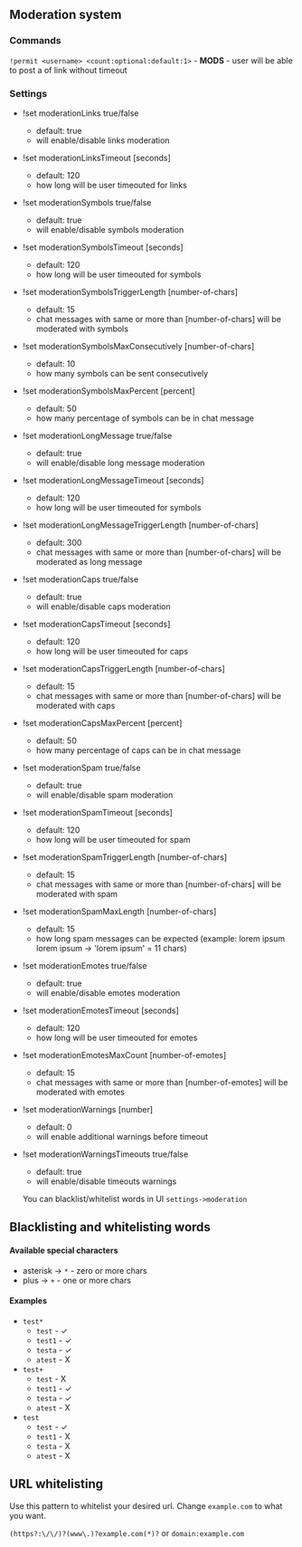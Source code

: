 ## Moderation system
### Commands
`!permit <username> <count:optional:default:1>` - **MODS** - user will be able to post a <count> of link without timeout

### Settings
- !set moderationLinks true/false
    - default: true
    - will enable/disable links moderation
- !set moderationLinksTimeout [seconds]
    - default: 120
    - how long will be user timeouted for links
- !set moderationSymbols true/false
    - default: true
    - will enable/disable symbols moderation
- !set moderationSymbolsTimeout [seconds]
    - default: 120
    - how long will be user timeouted for symbols
- !set moderationSymbolsTriggerLength [number-of-chars]
    - default: 15
    - chat messages with same or more than [number-of-chars] will be moderated with symbols
- !set moderationSymbolsMaxConsecutively [number-of-chars]
    - default: 10
    - how many symbols can be sent consecutively
- !set moderationSymbolsMaxPercent [percent]
    - default: 50
    - how many percentage of symbols can be in chat message
- !set moderationLongMessage true/false
    - default: true
    - will enable/disable long message moderation
- !set moderationLongMessageTimeout [seconds]
    - default: 120
    - how long will be user timeouted for symbols
- !set moderationLongMessageTriggerLength [number-of-chars]
    - default: 300
    - chat messages with same or more than [number-of-chars] will be moderated as long message
- !set moderationCaps true/false
    - default: true
    - will enable/disable caps moderation
- !set moderationCapsTimeout [seconds]
    - default: 120
    - how long will be user timeouted for caps
- !set moderationCapsTriggerLength [number-of-chars]
    - default: 15
    - chat messages with same or more than [number-of-chars] will be moderated with caps
- !set moderationCapsMaxPercent [percent]
    - default: 50
    - how many percentage of caps can be in chat message
- !set moderationSpam true/false
    - default: true
    - will enable/disable spam moderation
- !set moderationSpamTimeout [seconds]
    - default: 120
    - how long will be user timeouted for spam
- !set moderationSpamTriggerLength [number-of-chars]
    - default: 15
    - chat messages with same or more than [number-of-chars] will be moderated with spam
- !set moderationSpamMaxLength [number-of-chars]
    - default: 15
    - how long spam messages can be expected (example: lorem ipsum lorem ipsum -> 'lorem ipsum' = 11 chars)
- !set moderationEmotes true/false
    - default: true
    - will enable/disable emotes moderation
- !set moderationEmotesTimeout [seconds]
    - default: 120
    - how long will be user timeouted for emotes
- !set moderationEmotesMaxCount [number-of-emotes]
    - default: 15
    - chat messages with same or more than [number-of-emotes] will be moderated with emotes
- !set moderationWarnings [number]
    - default: 0
    - will enable additional warnings before timeout
- !set moderationWarningsTimeouts true/false
    - default: true
    - will enable/disable timeouts warnings

    You can blacklist/whitelist words in UI `settings->moderation`

## Blacklisting and whitelisting words
#### Available special characters
- asterisk -> `*` - zero or more chars
- plus -> `+` - one or more chars

#### Examples
- `test*`
  - `test` - ✓
  - `test1` - ✓
  - `testa` - ✓
  - `atest` - X
- `test+`
  - `test` - X
  - `test1` - ✓
  - `testa` - ✓
  - `atest` - X
- `test`
  - `test` - ✓
  - `test1` - X
  - `testa` - X
  - `atest` - X

## URL whitelisting

Use this pattern to whitelist your desired url. Change `example.com` to what you want.

`(https?:\/\/)?(www\.)?example.com(*)?` or `domain:example.com`